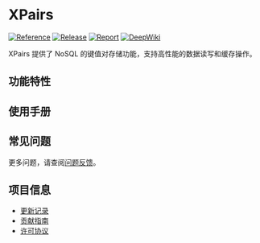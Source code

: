 # XPairs

[![Reference](https://pkg.go.dev/badge/github.com/eframework-io/Go.CRUD/XPairs.svg)](https://pkg.go.dev/github.com/eframework-io/Go.CRUD/XPairs)
[![Release](https://img.shields.io/github/v/tag/eframework-io/Go.CRUD)](https://github.com/eframework-io/Go.CRUD/tags)
[![Report](https://goreportcard.com/badge/github.com/eframework-io/Go.CRUD)](https://goreportcard.com/report/github.com/eframework-io/Go.CRUD)
[![DeepWiki](https://img.shields.io/badge/DeepWiki-Explore-blue)](https://deepwiki.com/eframework-io/Go.CRUD)

XPairs 提供了 NoSQL 的键值对存储功能，支持高性能的数据读写和缓存操作。

## 功能特性

## 使用手册

## 常见问题

更多问题，请查阅[问题反馈](../CONTRIBUTING.md#问题反馈)。

## 项目信息

- [更新记录](../CHANGELOG.md)
- [贡献指南](../CONTRIBUTING.md)
- [许可协议](../LICENSE)

